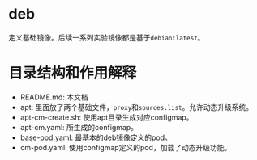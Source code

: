 # deb

定义基础镜像。后续一系列实验镜像都是基于`debian:latest`。

# 目录结构和作用解释

* README.md: 本文档
* apt: 里面放了两个基础文件，`proxy`和`sources.list`。允许动态升级系统。
* apt-cm-create.sh: 使用apt目录生成对应configmap。
* apt-cm.yaml: 所生成的configmap。
* base-pod.yaml: 最基本的deb镜像定义的pod。
* cm-pod.yaml: 使用configmap定义的pod，加载了动态升级功能。
